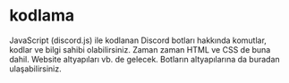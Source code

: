 # kodlama
JavaScript (discord.js) ile kodlanan Discord botları hakkında komutlar, kodlar ve bilgi sahibi olabilirsiniz. Zaman zaman HTML ve CSS de buna dahil. Website altyapıları vb. de gelecek. Botların altyapılarına da buradan ulaşabilirsiniz.
